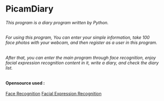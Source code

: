 # PicamDiary
###### This program is a diary program written by Python.
###### For using this program, You can enter your simple information, take 100 face photos with your webcam, and then register as a user in this program. 
###### After that, you can enter the main program through face recognition, enjoy facial expression recognition content in it, write a diary, and check the diary list.

#### Opensource used :
[Face Recognition](https://github.com/codeingschool/Facial-Recognition)
[Facial Expression Recognition](https://github.com/omar178/Emotion-recognition)

